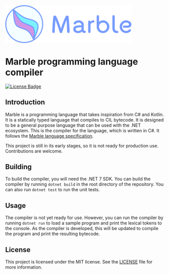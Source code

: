 <img alt="Marble logo" src="logo-with-text.svg" width="400" />

# Marble programming language compiler

[![License Badge](https://img.shields.io/badge/license-MIT-red)](LICENSE.txt)

## Introduction

Marble is a programming language that takes inspiration from C# and Kotlin. It is a statically typed language that
compiles to CIL bytecode. It is designed to be a general purpose language that can be used with the .NET ecosystem.
This is the compiler for the language, which is written in C#. It follows the
[Marble language specification](https://github.com/marblelang/marble-spec).

This project is still in its early stages, so it is not ready for production use. Contributions are welcome.

## Building

To build the compiler, you will need the .NET 7 SDK. You can build the compiler by running `dotnet build` in the root
directory of the repository. You can also run `dotnet test` to run the unit tests.

## Usage

The compiler is not yet ready for use. However, you can run the compiler by running `dotnet run` to load a sample program
and print the lexical tokens to the console. As the compiler is developed, this will be updated to compile the program
and print the resulting bytecode.

## License

This project is licensed under the MIT license. See the [LICENSE](LICENSE.txt) file for more information.
